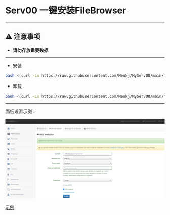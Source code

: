 # Serv00 一键安装FileBrowser

---

## ⚠️ 注意事项
- **请勿存放重要数据**

---

* 安装
```bash
bash <(curl -Ls https://raw.githubusercontent.com/Meokj/MyServ00/main/filebrowser/install_filebrowser.sh)
```

* 卸载
```bash
bash <(curl -Ls https://raw.githubusercontent.com/Meokj/MyServ00/main/filebrowser/uninstall_filebrowser.sh)
```
---

面板设置示例：

![面板设置图片](filebrowser/picture.png)

[示例](https://coffeebabyfamer.serv00.net)

